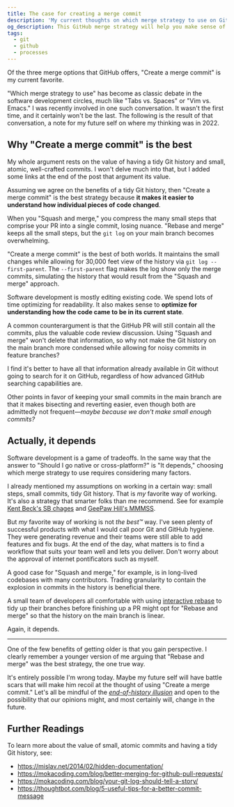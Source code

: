 ```yaml
---
title: The case for creating a merge commit
description: 'My current thoughts on which merge strategy to use on GitHub. "Create a merge commit" will help you make sense of how code changed over time without removing the option for a high-level overview of the changes on the main branch.'
og_description: This GitHub merge strategy will help you make sense of how code changed
tags:
  - git
  - github
  - processes
---
```


Of the three merge options that GitHub offers, "Create a merge commit" is my current favorite.

"Which merge strategy to use" has become as classic debate in the software development circles, much like "Tabs vs. Spaces" or "Vim vs. Emacs."
I was recently involved in one such conversation.
It wasn't the first time, and it certainly won't be the last.
The following is the result of that conversation, a note for my future self on where my thinking was in 2022.

## Why "Create a merge commit" is the best

My whole argument rests on the value of having a tidy Git history and small, atomic, well-crafted commits.
I won't delve much into that, but I added some links at the end of the post that argument its value.

Assuming we agree on the benefits of a tidy Git history, then "Create a merge commit" is the best strategy because **it makes it easier to understand how individual pieces of code changed**.

When you "Squash and merge," you compress the many small steps that comprise your PR into a single commit, losing nuance.
"Rebase and merge" keeps all the small steps, but the `git log` on your main branch becomes overwhelming.

"Create a merge commit" is the best of both worlds.
It maintains the small changes while allowing for 30,000 feet view of the history via `git log --first-parent`.
The `--first-parent` flag makes the log show only the merge commits, simulating the history that would result from the "Squash and merge" approach.

Software development is mostly editing existing code.
We spend lots of time optimizing for readability.
It also makes sense to **optimize for understanding how the code came to be in its current state**.

A common counterargument is that the GitHub PR will still contain all the commits, plus the valuable code review discussion.
Using "Squash and merge" won't delete that information, so why not make the Git history on the main branch more condensed while allowing for noisy commits in feature branches?

I find it's better to have all that information already available in Git without going to search for it on GitHub, regardless of how advanced GitHub searching capabilities are.

Other points in favor of keeping your small commits in the main branch are that it makes bisecting and reverting easier, even though both are admittedly not frequent—_maybe because we don't make small enough commits?_

## Actually, it depends

Software development is a game of tradeoffs.
In the same way that the answer to "Should I go native or cross-platform?" is "It depends," choosing which merge strategy to use requires considering many factors.

I already mentioned my assumptions on working in a certain way: small steps, small commits, tidy Git history.
That is _my_ favorite way of working.
It's also a strategy that smarter folks than me recommend.
See for example [Kent Beck's SB chages](https://medium.com/@kentbeck_7670/bs-changes-e574bc396aaa) and [GeePaw Hill's MMMSS](https://www.geepawhill.org/2021/09/29/many-more-much-smaller-steps-first-sketch/).

But _my_ favorite way of working is not _the best™_ way.
I've seen plenty of successful products with what I would call poor Git and GitHub hygiene.
They were generating revenue and their teams were still able to add features and fix bugs.
At the end of the day, what matters is to find a workflow that suits your team well and lets you deliver.
Don't worry about the approval of internet pontificators such as myself.

A good case for "Squash and merge," for example, is in long-lived codebases with many contributors.
Trading granularity to contain the explosion in commits in the history is beneficial there.

A small team of developers all comfortable with using [interactive rebase](https://thoughtbot.com/blog/git-interactive-rebase-squash-amend-rewriting-history) to tidy up their branches before finishing up a PR might opt for "Rebase and merge" so that the history on the main branch is linear.

Again, it depends.

---

One of the few benefits of getting older is that you gain perspective.
I clearly remember a younger version of me arguing that "Rebase and merge" was the best strategy, the one true way.

It's entirely possible I'm wrong today.
Maybe my future self will have battle scars that will make him recoil at the thought of using "Create a merge commit."
Let's all be mindful of the [_end-of-history illusion_](https://en.wikipedia.org/wiki/End-of-history_illusion) and open to the possibility that our opinions might, and most certainly will, change in the future.

## Further Readings

To learn more about the value of small, atomic commits and having a tidy Git history, see:

- https://mislav.net/2014/02/hidden-documentation/
- https://mokacoding.com/blog/better-merging-for-github-pull-requests/
- https://mokacoding.com/blog/your-git-log-should-tell-a-story/
- https://thoughtbot.com/blog/5-useful-tips-for-a-better-commit-message
